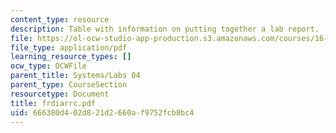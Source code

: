```yaml
---
content_type: resource
description: Table with information on putting together a lab report.
file: https://ol-ocw-studio-app-production.s3.amazonaws.com/courses/16-01-unified-engineering-i-ii-iii-iv-fall-2005-spring-2006/666380d402d821d2660af9752fcb8bc4_frdiarrc.pdf
file_type: application/pdf
learning_resource_types: []
ocw_type: OCWFile
parent_title: Systems/Labs 04
parent_type: CourseSection
resourcetype: Document
title: frdiarrc.pdf
uid: 666380d4-02d8-21d2-660a-f9752fcb8bc4
---
```

